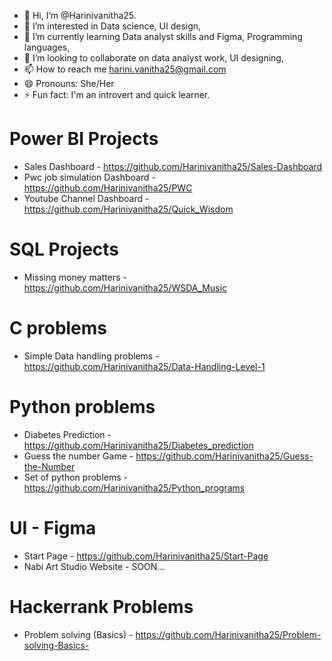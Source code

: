 - 👋 Hi, I’m @Harinivanitha25.
- 👀 I’m interested in Data science, UI design,
- 🌱 I’m currently learning Data analyst skills and Figma, Programming languages,
- 💞️ I’m looking to collaborate on data analyst work, UI designing, 
- 📫 How to reach me harini.vanitha25@gmail.com
- 😄 Pronouns: She/Her
- ⚡ Fun fact: I'm an introvert and quick learner.

# Power BI Projects
 - Sales Dashboard  - https://github.com/Harinivanitha25/Sales-Dashboard
 - Pwc job simulation Dashboard - https://github.com/Harinivanitha25/PWC
 - Youtube Channel Dashboard - https://github.com/Harinivanitha25/Quick_Wisdom

# SQL Projects
 - Missing money matters - https://github.com/Harinivanitha25/WSDA_Music

# C problems
 - Simple Data handling problems - https://github.com/Harinivanitha25/Data-Handling-Level-1

# Python problems
 - Diabetes Prediction - https://github.com/Harinivanitha25/Diabetes_prediction
 - Guess the number Game - https://github.com/Harinivanitha25/Guess-the-Number
 - Set of python problems - https://github.com/Harinivanitha25/Python_programs

# UI - Figma
 - Start Page - https://github.com/Harinivanitha25/Start-Page
 - Nabi Art Studio Website - SOON...

# Hackerrank Problems
 - Problem solving (Basics) - https://github.com/Harinivanitha25/Problem-solving-Basics-
<!---
Harinivanitha25/Harinivanitha25 is a ✨ special ✨ repository because its `README.md` (this file) appears on your GitHub profile.
You can click the Preview link to take a look at your changes.
--->
